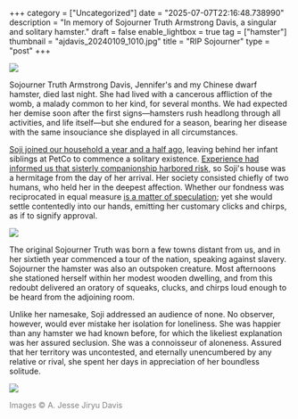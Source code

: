 +++
category = ["Uncategorized"]
date = "2025-07-07T22:16:48.738990"
description = "In memory of Sojourner Truth Armstrong Davis, a singular and solitary hamster."
draft = false
enable_lightbox = true
tag = ["hamster"]
thumbnail = "ajdavis_20240109_1010.jpg"
title = "RIP Sojourner"
type = "post"
+++

![](ajdavis_20240109_1010.jpg)

Sojourner Truth Armstrong Davis, Jennifer's and my Chinese dwarf hamster, died last night. She had lived with a cancerous affliction of the womb, a malady common to her kind, for several months. We had expected her demise soon after the first signs&mdash;hamsters rush headlong through all activities, and life itself&mdash;but she endured for a season, bearing her disease with the same insouciance she displayed in all circumstances.

[Soji joined our household a year and a half ago](/sojourner/), leaving behind her infant siblings at PetCo to commence a solitary existence. [Experience had informed us that sisterly companionship harbored risk](/rip-shirley/), so Soji's house was a hermitage from the day of her arrival. Her society consisted chiefly of two humans, who held her in the deepest affection. Whether our fondness was reciprocated in equal measure [is a matter of speculation](/which-beings-are-sentient/); yet she would settle contentedly into our hands, emitting her customary clicks and chirps, as if to signify approval.

![](ajdavis_20230929_0239.jpg)

The original Sojourner Truth was born a few towns distant from us, and in her sixtieth year commenced a tour of the nation, speaking against slavery. Sojourner the hamster was also an outspoken creature. Most afternoons she stationed herself within her modest wooden dwelling, and from this redoubt delivered an oratory of squeaks, clucks, and chirps loud enough to be heard from the adjoining room.

Unlike her namesake, Soji addressed an audience of none. No observer, however, would ever mistake her isolation for loneliness. She was happier than any hamster we had known before, for which the likeliest explanation was her assured seclusion. She was a connoisseur of aloneness. Assured that her territory was uncontested, and eternally unencumbered by any relative or rival, she spent her days in appreciation of her boundless solitude.   

![](ajdavis_20240109_0974.jpg)

<span style="color: gray">Images &copy; A. Jesse Jiryu Davis</span>
